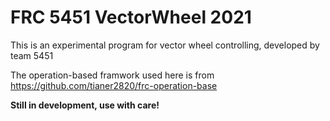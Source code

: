 # FRC 5451 VectorWheel 2021
This is an experimental program for vector wheel controlling, developed by team 5451

The operation-based framwork used here is from https://github.com/tianer2820/frc-operation-base

**Still in development, use with care!**
